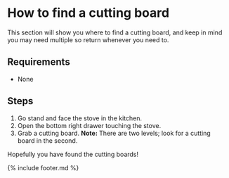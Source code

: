 # How to find a cutting board

This section will show you where to find a cutting board, and keep in mind you may need multiple so return whenever you need to.

## Requirements

- None

## Steps

1. Go stand and face the stove in the kitchen.
2. Open the bottom right drawer touching the stove.
3. Grab a cutting board.
**Note:** There are two levels; look for a cutting board in the second.

Hopefully you have found the cutting boards! 

{% include footer.md %}
